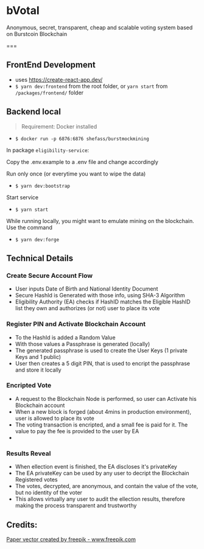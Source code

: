 # bVotal
Anonymous, secret, transparent, cheap and scalable voting system based on Burstcoin Blockchain

===

## FrontEnd Development
* uses https://create-react-app.dev/
* `$ yarn dev:frontend` from the root folder, or `yarn start` from `/packages/frontend/` folder

## Backend local

> Requirement: Docker installed

* `$ docker run -p 6876:6876 shefass/burstmockmining`

In package `eligibility-service`:

Copy the .env.example to a .env file and change accordingly

Run only once (or everytime you want to wipe the data)
* `$ yarn dev:bootstrap`

Start service
* `$ yarn start`

While running locally, you might want to emulate mining on the blockchain.
Use the command 
* `$ yarn dev:forge`

## Technical Details

### Create Secure Account Flow
* User inputs Date of Birth and National Identity Document
* Secure HashId is Generated with those info, using SHA-3 Algorithm
* Eligibility Authority (EA) checks if HashID matches the Eligible HashID list they own and authorizes (or not) user to place its vote

### Register PIN and Activate Blockchain Account
* To the HashId is added a Random Value
* With those values a Passphrase is generated (locally)
* The generated passphrase is used to create the User Keys (1 private Keys and 1 public)
* User then creates a 5 digit PIN, that is used to encript the passphrase and store it locally

### Encripted Vote
* A request to the Blockchain Node is performed, so user can Activate his Blockchain account
* When a new block is forged (about 4mins in production environment), user is allowed to place its vote
* The voting transaction is encripted, and a small fee is paid for it. The value to pay the fee is provided to the user by EA
* 

### Results Reveal
* When ellection event is finished, the EA discloses it's privateKey
* The EA privateKey can be used by any user to decript the Blockchain Registered votes
* The votes, decrypted, are anonymous, and contain the value of the vote, but no identity of the voter
* This allows virtually any user to audit the ellection results, therefore making the process transparent and trustworthy

## Credits:
<a href="https://www.freepik.com/vectors/paper">Paper vector created by freepik - www.freepik.com</a>